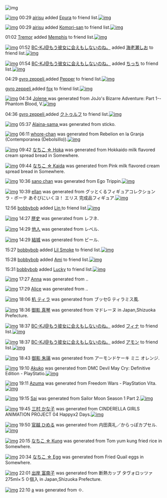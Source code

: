 ![img](http://gdrive-cdn.herokuapp.com/537b65a5bc09f0000721dda7/512px-barcode.png)

[![img](http://www.deviantsart.com/3mdslb4.jpeg)](http://www.barcodekanojo.com/user/490389/airisu) 00:29 [airisu](http://www.barcodekanojo.com/user/490389/airisu) added [Epura](http://www.barcodekanojo.com/kanojo/731467/Epura) to friend list.[![img](http://www.deviantsart.com/2u6fbo.png)](http://www.barcodekanojo.com/kanojo/731467/Epura) 

[![img](http://www.deviantsart.com/3mdslb4.jpeg)](http://www.barcodekanojo.com/user/490389/airisu) 00:29 [airisu](http://www.barcodekanojo.com/user/490389/airisu) added [Komori-san](http://www.barcodekanojo.com/kanojo/2155063/Komori-san) to friend list.[![img](http://www.deviantsart.com/q5m95j.png)](http://www.barcodekanojo.com/kanojo/2155063/Komori-san) 

01:02 [Tremor](http://www.barcodekanojo.com/user/500588/Tremor) added [Memphis](http://www.barcodekanojo.com/kanojo/2923373/Memphis) to friend list.[![img](http://www.deviantsart.com/14uur85.png)](http://www.barcodekanojo.com/kanojo/2923373/Memphis) 

[![img](http://www.deviantsart.com/2l905sv.jpeg)](http://www.barcodekanojo.com/user/276669/BC-KJ%40%E3%82%82%E3%81%86%E5%BD%BC%E5%A5%B3%E3%81%AB%E4%BC%9A%E3%81%88%E3%82%82%E3%81%97%E3%81%AA%E3%81%84%E3%81%AE%E3%81%AD%E3%80%82) 01:52 [BC-KJ@もう彼女に会えもしないのね。](http://www.barcodekanojo.com/user/276669/BC-KJ%40%E3%82%82%E3%81%86%E5%BD%BC%E5%A5%B3%E3%81%AB%E4%BC%9A%E3%81%88%E3%82%82%E3%81%97%E3%81%AA%E3%81%84%E3%81%AE%E3%81%AD%E3%80%82) added [海老瀬しお](http://www.barcodekanojo.com/kanojo/2466839/%E6%B5%B7%E8%80%81%E7%80%AC%E3%81%97%E3%81%8A) to friend list.[![img](http://www.deviantsart.com/fc11ha.png)](http://www.barcodekanojo.com/kanojo/2466839/%E6%B5%B7%E8%80%81%E7%80%AC%E3%81%97%E3%81%8A) 

[![img](http://www.deviantsart.com/2l905sv.jpeg)](http://www.barcodekanojo.com/user/276669/BC-KJ%40%E3%82%82%E3%81%86%E5%BD%BC%E5%A5%B3%E3%81%AB%E4%BC%9A%E3%81%88%E3%82%82%E3%81%97%E3%81%AA%E3%81%84%E3%81%AE%E3%81%AD%E3%80%82) 01:54 [BC-KJ@もう彼女に会えもしないのね。](http://www.barcodekanojo.com/user/276669/BC-KJ%40%E3%82%82%E3%81%86%E5%BD%BC%E5%A5%B3%E3%81%AB%E4%BC%9A%E3%81%88%E3%82%82%E3%81%97%E3%81%AA%E3%81%84%E3%81%AE%E3%81%AD%E3%80%82) added [ちっち](http://www.barcodekanojo.com/kanojo/2750690/%E3%81%A1%E3%81%A3%E3%81%A1) to friend list.[![img](http://www.deviantsart.com/3fk9cgl.png)](http://www.barcodekanojo.com/kanojo/2750690/%E3%81%A1%E3%81%A3%E3%81%A1) 

04:29 [gyro zeppeli ](http://www.barcodekanojo.com/user/500771/gyro%20zeppeli%20) added [Pepper](http://www.barcodekanojo.com/kanojo/2522824/Pepper) to friend list.[![img](http://www.deviantsart.com/1r6vo7u.png)](http://www.barcodekanojo.com/kanojo/2522824/Pepper) 

[gyro zeppeli ](http://www.barcodekanojo.com/user/500771/gyro%20zeppeli%20) added [fox](http://www.barcodekanojo.com/kanojo/3181562/fox) to friend list.[![img](http://www.deviantsart.com/2jc5pol.png)](http://www.barcodekanojo.com/kanojo/3181562/fox) 

[![img](http://www.deviantsart.com/sghmmc.png)](http://www.barcodekanojo.com/kanojo/3193825/Jolene%20) 04:34 [Jolene ](http://www.barcodekanojo.com/kanojo/3193825/Jolene%20) was generated from JoJo's Bizarre Adventure: Part 1--Phantom Blood, V.[![img](http://www.deviantsart.com/3b3m608.jpeg)](http://www.barcodekanojo.com/product_images/barcode/6019789/1427744002/JoJo%27s%20Bizarre%20Adventure%3A%20Part%201--Phantom%20Blood%2C%20V.jpg) 

04:36 [gyro zeppeli ](http://www.barcodekanojo.com/user/500771/gyro%20zeppeli%20) added [クトゥルフ](http://www.barcodekanojo.com/kanojo/2611895/%E3%82%AF%E3%83%88%E3%82%A5%E3%83%AB%E3%83%95) to friend list.[![img](http://www.deviantsart.com/3pfgq7b.png)](http://www.barcodekanojo.com/kanojo/2611895/%E3%82%AF%E3%83%88%E3%82%A5%E3%83%AB%E3%83%95) 

[![img](http://www.deviantsart.com/efgbal.png)](http://www.barcodekanojo.com/kanojo/3193826/Alaina-sama%20) 05:37 [Alaina-sama ](http://www.barcodekanojo.com/kanojo/3193826/Alaina-sama%20) was generated from sticko.

[![img](http://www.deviantsart.com/vcurrk.png)](http://www.barcodekanojo.com/kanojo/3193827/whore-chan) 06:11 [whore-chan](http://www.barcodekanojo.com/kanojo/3193827/whore-chan) was generated from Rebelion en la Granja (Contemporanea (Debolsillo)).[![img](http://www.deviantsart.com/2th7qam.jpeg)](http://www.barcodekanojo.com/product_images/barcode/6019792/1427749890/Rebelion%20en%20la%20Granja%20%28Contemporanea%20%28Debolsillo%29%29.jpg) 

[![img](http://www.deviantsart.com/8up1q7.png)](http://www.barcodekanojo.com/kanojo/3193828/%E3%81%AA%E3%81%A1%E3%81%93%20%E2%98%86%20Hoka) 09:42 [なちこ ☆ Hoka](http://www.barcodekanojo.com/kanojo/3193828/%E3%81%AA%E3%81%A1%E3%81%93%20%E2%98%86%20Hoka) was generated from Hokkaido milk flavored cream spread bread in Somewhere.

[![img](http://www.deviantsart.com/20go9db.png)](http://www.barcodekanojo.com/kanojo/3193829/%E3%81%AA%E3%81%A1%E3%81%93%20%E2%98%86%20Kaida) 09:44 [なちこ ☆ Kaida](http://www.barcodekanojo.com/kanojo/3193829/%E3%81%AA%E3%81%A1%E3%81%93%20%E2%98%86%20Kaida) was generated from Pink milk flavored cream spread bread in Somewhere.

[![img](http://www.deviantsart.com/2dcmud8.png)](http://www.barcodekanojo.com/kanojo/3193830/sano%20chan) 10:36 [sano chan](http://www.barcodekanojo.com/kanojo/3193830/sano%20chan) was generated from Ego Trippin.[![img](http://www.deviantsart.com/10egj3j.jpeg)](http://www.barcodekanojo.com/product_images/barcode/6019795/1427765724/Ego%20Trippin.jpg) 

[![img](http://www.deviantsart.com/1ocvce2.png)](http://www.barcodekanojo.com/kanojo/3193831/ellan) 10:39 [ellan](http://www.barcodekanojo.com/kanojo/3193831/ellan) was generated from グッとくるフィギュアコレクション ラ・ボーテ あそびにいくヨ！ エリス 完成品フィギュア.[![img](http://www.deviantsart.com/sotnum.jpeg)](http://www.barcodekanojo.com/product_images/barcode/6019796/1427765941/%E3%82%B0%E3%83%83%E3%81%A8%E3%81%8F%E3%82%8B%E3%83%95%E3%82%A3%E3%82%AE%E3%83%A5%E3%82%A2%E3%82%B3%E3%83%AC%E3%82%AF%E3%82%B7%E3%83%A7%E3%83%B3%20%E3%83%A9%E3%83%BB%E3%83%9C%E3%83%BC%E3%83%86%20%E3%81%82%E3%81%9D%E3%81%B3%E3%81%AB%E3%81%84%E3%81%8F%E3%83%A8%EF%BC%81%20%E3%82%A8%E3%83%AA%E3%82%B9%20%E5%AE%8C%E6%88%90%E5%93%81%E3%83%95%E3%82%A3%E3%82%AE%E3%83%A5%E3%82%A2.jpg) 

12:56 [bobbybob](http://www.barcodekanojo.com/user/500776/bobbybob) added [Lin ](http://www.barcodekanojo.com/kanojo/2737499/Lin%20) to friend list.[![img](http://www.deviantsart.com/1mcp316.png)](http://www.barcodekanojo.com/kanojo/2737499/Lin%20) 

[![img](http://www.deviantsart.com/3bmvdu5.png)](http://www.barcodekanojo.com/kanojo/3193832/%E6%AD%B4%E5%8F%B2) 14:27 [歴史](http://www.barcodekanojo.com/kanojo/3193832/%E6%AD%B4%E5%8F%B2) was generated from レフネ.

[![img](http://www.deviantsart.com/2qddes8.png)](http://www.barcodekanojo.com/kanojo/3193833/%E4%BB%96%E4%BA%BA) 14:29 [他人](http://www.barcodekanojo.com/kanojo/3193833/%E4%BB%96%E4%BA%BA) was generated from レベル.

[![img](http://www.deviantsart.com/2bn5p46.png)](http://www.barcodekanojo.com/kanojo/3193834/%E7%B5%90%E5%9F%8E) 14:29 [結城](http://www.barcodekanojo.com/kanojo/3193834/%E7%B5%90%E5%9F%8E) was generated from ビール.

15:27 [bobbybob](http://www.barcodekanojo.com/user/500776/bobbybob) added [Lil Smoke](http://www.barcodekanojo.com/kanojo/2503025/Lil%20Smoke) to friend list.[![img](http://www.deviantsart.com/152po93.png)](http://www.barcodekanojo.com/kanojo/2503025/Lil%20Smoke) 

15:28 [bobbybob](http://www.barcodekanojo.com/user/500776/bobbybob) added [Ami](http://www.barcodekanojo.com/kanojo/487712/Ami) to friend list.[![img](http://www.deviantsart.com/2madouo.png)](http://www.barcodekanojo.com/kanojo/487712/Ami) 

15:31 [bobbybob](http://www.barcodekanojo.com/user/500776/bobbybob) added [Lucky](http://www.barcodekanojo.com/kanojo/3004590/Lucky) to friend list.[![img](http://www.deviantsart.com/2d1ot0d.png)](http://www.barcodekanojo.com/kanojo/3004590/Lucky) 

[![img](http://www.deviantsart.com/13rav8j.png)](http://www.barcodekanojo.com/kanojo/3193835/Anna) 17:27 [Anna](http://www.barcodekanojo.com/kanojo/3193835/Anna) was generated from ..

[![img](http://www.deviantsart.com/20ristl.png)](http://www.barcodekanojo.com/kanojo/3193836/Alice) 17:29 [Alice](http://www.barcodekanojo.com/kanojo/3193836/Alice) was generated from ..

[![img](http://www.deviantsart.com/3hsfgrt.png)](http://www.barcodekanojo.com/kanojo/3193837/%E6%9C%B3%20%E3%83%86%E3%82%A3%E3%83%A9) 18:06 [朳 ティラ](http://www.barcodekanojo.com/kanojo/3193837/%E6%9C%B3%20%E3%83%86%E3%82%A3%E3%83%A9) was generated from ブッセG ティラミス風.

[![img](http://www.deviantsart.com/3b8sa08.png)](http://www.barcodekanojo.com/kanojo/3193838/%E5%BE%A1%E5%BD%B1%20%E7%9C%9F%E7%90%B4) 18:36 [御影 真琴](http://www.barcodekanojo.com/kanojo/3193838/%E5%BE%A1%E5%BD%B1%20%E7%9C%9F%E7%90%B4) was generated from マドレーヌ in Japan,Shizuoka Prefecture.

[![img](http://www.deviantsart.com/2l905sv.jpeg)](http://www.barcodekanojo.com/user/276669/BC-KJ%40%E3%82%82%E3%81%86%E5%BD%BC%E5%A5%B3%E3%81%AB%E4%BC%9A%E3%81%88%E3%82%82%E3%81%97%E3%81%AA%E3%81%84%E3%81%AE%E3%81%AD%E3%80%82) 18:37 [BC-KJ@もう彼女に会えもしないのね。](http://www.barcodekanojo.com/user/276669/BC-KJ%40%E3%82%82%E3%81%86%E5%BD%BC%E5%A5%B3%E3%81%AB%E4%BC%9A%E3%81%88%E3%82%82%E3%81%97%E3%81%AA%E3%81%84%E3%81%AE%E3%81%AD%E3%80%82) added [フィナ](http://www.barcodekanojo.com/kanojo/2236309/%E3%83%95%E3%82%A3%E3%83%8A) to friend list.[![img](http://www.deviantsart.com/3f6innd.png)](http://www.barcodekanojo.com/kanojo/2236309/%E3%83%95%E3%82%A3%E3%83%8A) 

[![img](http://www.deviantsart.com/2l905sv.jpeg)](http://www.barcodekanojo.com/user/276669/BC-KJ%40%E3%82%82%E3%81%86%E5%BD%BC%E5%A5%B3%E3%81%AB%E4%BC%9A%E3%81%88%E3%82%82%E3%81%97%E3%81%AA%E3%81%84%E3%81%AE%E3%81%AD%E3%80%82) 18:37 [BC-KJ@もう彼女に会えもしないのね。](http://www.barcodekanojo.com/user/276669/BC-KJ%40%E3%82%82%E3%81%86%E5%BD%BC%E5%A5%B3%E3%81%AB%E4%BC%9A%E3%81%88%E3%82%82%E3%81%97%E3%81%AA%E3%81%84%E3%81%AE%E3%81%AD%E3%80%82) added [アモン](http://www.barcodekanojo.com/kanojo/2657522/%E3%82%A2%E3%83%A2%E3%83%B3) to friend list.[![img](http://www.deviantsart.com/2leep8g.png)](http://www.barcodekanojo.com/kanojo/2657522/%E3%82%A2%E3%83%A2%E3%83%B3) 

[![img](http://www.deviantsart.com/48tr28.png)](http://www.barcodekanojo.com/kanojo/3193839/%E5%BE%A1%E5%BD%B1%20%E6%9C%B1%E7%92%83) 18:43 [御影 朱璃](http://www.barcodekanojo.com/kanojo/3193839/%E5%BE%A1%E5%BD%B1%20%E6%9C%B1%E7%92%83) was generated from アーモンドケーキ ミニ オレンジ.

[![img](http://www.deviantsart.com/2gr13vp.png)](http://www.barcodekanojo.com/kanojo/3193840/Akuko) 19:10 [Akuko](http://www.barcodekanojo.com/kanojo/3193840/Akuko) was generated from DMC Devil May Cry: Definitive Edition - PlayStatio.[![img](http://www.deviantsart.com/2okg7vt.jpeg)](http://www.barcodekanojo.com/product_images/barcode/6019811/1427796572/DMC%20Devil%20May%20Cry%3A%20Definitive%20Edition%20-%20PlayStatio.jpg) 

[![img](http://www.deviantsart.com/14uo3nt.png)](http://www.barcodekanojo.com/kanojo/3193841/Azuma) 19:11 [Azuma](http://www.barcodekanojo.com/kanojo/3193841/Azuma) was generated from Freedom Wars - PlayStation Vita.[![img](http://www.deviantsart.com/2iovcmk.jpeg)](http://www.barcodekanojo.com/product_images/barcode/6019812/1427796659/Freedom%20Wars%20-%20PlayStation%20Vita.jpg) 

[![img](http://www.deviantsart.com/1ep8137.png)](http://www.barcodekanojo.com/kanojo/3193842/Sai) 19:15 [Sai](http://www.barcodekanojo.com/kanojo/3193842/Sai) was generated from Sailor Moon Season 1 Part 2.[![img](http://www.deviantsart.com/1snasb3.jpeg)](http://www.barcodekanojo.com/product_images/barcode/6019813/1427796889/50x50xSailor,P20Moon,P20Season,P201,P20Part,P202.jpg,qw=88,ah=88.pagespeed.ic.Ef-rU2JuNC.jpg) 

[![img](http://www.deviantsart.com/185ur6k.png)](http://www.barcodekanojo.com/kanojo/3193843/%E4%B8%89%E6%9D%91%20%E3%81%8B%E3%81%AA%E5%AD%90) 19:45 [三村 かな子](http://www.barcodekanojo.com/kanojo/3193843/%E4%B8%89%E6%9D%91%20%E3%81%8B%E3%81%AA%E5%AD%90) was generated from CINDERELLA GIRLS ANIMATION PROJECT 04 Happyx2 Days.[![img](http://www.deviantsart.com/35p3ui6.jpeg)](http://www.barcodekanojo.com/product_images/barcode/6019814/1427798678/CINDERELLA%20GIRLS%20ANIMATION%20PROJECT%2004%20Happyx2%20Days.jpg) 

[![img](http://www.deviantsart.com/3knmrgk.png)](http://www.barcodekanojo.com/kanojo/3193844/%E5%AE%98%E8%B6%8A%20%E3%81%B2%E3%82%81%E3%82%8B) 19:50 [官越 ひめる](http://www.barcodekanojo.com/kanojo/3193844/%E5%AE%98%E8%B6%8A%20%E3%81%B2%E3%82%81%E3%82%8B) was generated from 内田真礼／からっぽカプセル.[![img](http://www.deviantsart.com/1266l8s.jpeg)](http://www.barcodekanojo.com/product_images/barcode/6019815/1427798974/50x50x,PE5,P86,P85,PE7,P94,PB0,PE7,P9C,P9F,PE7,PA4,PBC,PEF,PBC,P8F,PE3,P81,P8B,PE3,P82,P89,PE3,P81,PA3,PE3,P81,PBD,PE3,P82,PAB,PE3,P83,P97,PE3,P82,PBB,PE3,P83,PAB.jpg,qw=88,ah=88.pagespeed.ic.ocaWqqO4p7.jpg) 

[![img](http://www.deviantsart.com/5dujes.png)](http://www.barcodekanojo.com/kanojo/3193845/%E3%81%AA%E3%81%A1%E3%81%93%20%E2%98%86%20Kung) 20:15 [なちこ ☆ Kung](http://www.barcodekanojo.com/kanojo/3193845/%E3%81%AA%E3%81%A1%E3%81%93%20%E2%98%86%20Kung) was generated from Tom yum kung fried rice in Somewhere.

[![img](http://www.deviantsart.com/2jls4sn.png)](http://www.barcodekanojo.com/kanojo/3193846/%E3%81%AA%E3%81%A1%E3%81%93%20%E2%98%86%20Egg) 20:34 [なちこ ☆ Egg](http://www.barcodekanojo.com/kanojo/3193846/%E3%81%AA%E3%81%A1%E3%81%93%20%E2%98%86%20Egg) was generated from Fried Quail eggs in Somewhere.

[![img](http://www.deviantsart.com/2c7rftb.png)](http://www.barcodekanojo.com/kanojo/3193847/%E5%87%BA%E5%B2%B8%20%E5%AF%8C%E5%8D%97%E5%AD%90) 22:01 [出岸 富南子](http://www.barcodekanojo.com/kanojo/3193847/%E5%87%BA%E5%B2%B8%20%E5%AF%8C%E5%8D%97%E5%AD%90) was generated from 断熱カップ タヴォロッツァ 275ml×５０個入 in Japan,Shizuoka Prefecture.

[![img](http://www.deviantsart.com/2m0jq4h.png)](http://www.barcodekanojo.com/kanojo/3193848/a) 22:10 [a](http://www.barcodekanojo.com/kanojo/3193848/a) was generated from ㅇ.

